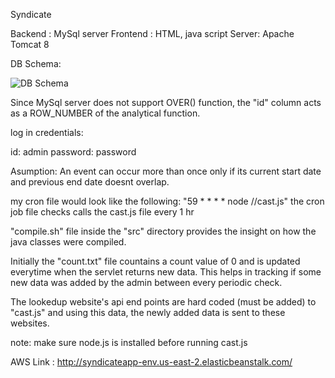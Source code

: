 Syndicate

Backend : MySql server
Frontend : HTML, java script
Server: Apache Tomcat 8

DB Schema: 

![DB Schema](https://i.imgur.com/k92KVw8.png "DB Schema")

Since MySql server does not support OVER() function, the "id" column acts as a ROW_NUMBER of the analytical function.

log in credentials:

id: admin
password: password

Asumption:
An event can occur more than once only if its current start date and previous end date doesnt overlap.

my cron file would look like the following:
"59 * * * * node /<directory>/cast.js"
the cron job file checks calls the cast.js file every 1 hr

"compile.sh" file inside the "src" directory provides the insight on how the java classes were compiled.

Initially the "count.txt" file countains a count value of 0 and is updated everytime when the servlet returns new data.
This helps in tracking if some new data was added by the admin between every periodic check.

The lookedup website's api end points are hard coded (must be added) to "cast.js" and using this data, the newly added data is sent to these websites.

note: make sure node.js is installed before running cast.js

AWS Link : http://syndicateapp-env.us-east-2.elasticbeanstalk.com/
